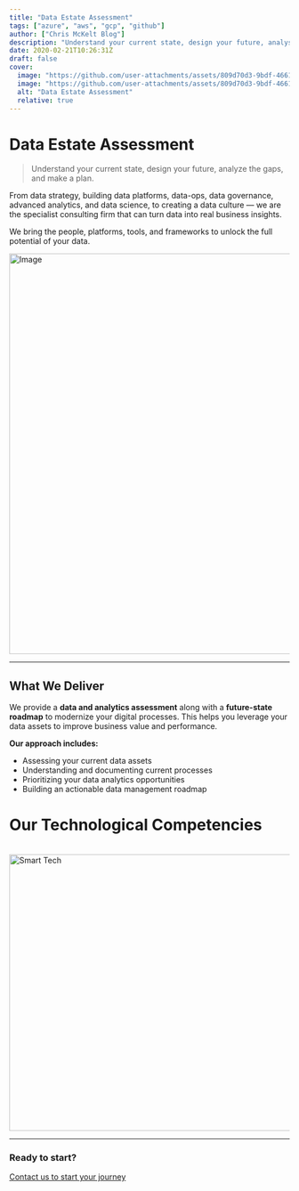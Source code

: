 ```yaml
---
title: "Data Estate Assessment"
tags: ["azure", "aws", "gcp", "github"]
author: ["Chris McKelt Blog"]
description: "Understand your current state, design your future, analyse the gaps and make a plan  "
date: 2020-02-21T10:26:31Z
draft: false
cover:
  image: "https://github.com/user-attachments/assets/809d70d3-9bdf-4661-8d51-a6c15e356bcb"
  image: "https://github.com/user-attachments/assets/809d70d3-9bdf-4661-8d51-a6c15e356bcb"
  alt: "Data Estate Assessment"
  relative: true
---
```


# Data Estate Assessment

> Understand your current state, design your future, analyze the gaps, and make a plan.

From data strategy, building data platforms, data-ops, data governance, advanced analytics, and data science, to creating a data culture — we are the specialist consulting firm that can turn data into real business insights.

We bring the people, platforms, tools, and frameworks to unlock the full potential of your data.

<img width="1280" height="720" alt="Image" src="https://github.com/user-attachments/assets/809d70d3-9bdf-4661-8d51-a6c15e356bcb" />

---

## What We Deliver

We provide a **data and analytics assessment** along with a **future-state roadmap** to modernize your digital processes. This helps you leverage your data assets to improve business value and performance.

**Our approach includes:**

- Assessing your current data assets
- Understanding and documenting current processes
- Prioritizing your data analytics opportunities
- Building an actionable data management roadmap

# Our Technological Competencies

<br />
<img width="878" height="497" alt="Smart Tech" src="https://github.com/user-attachments/assets/0863a4fa-501b-46ff-8433-e7ee246ded48" />
<br />
<hr />

### Ready to start?

[Contact us to start your journey](https://smarttechventures.au/contact/)
